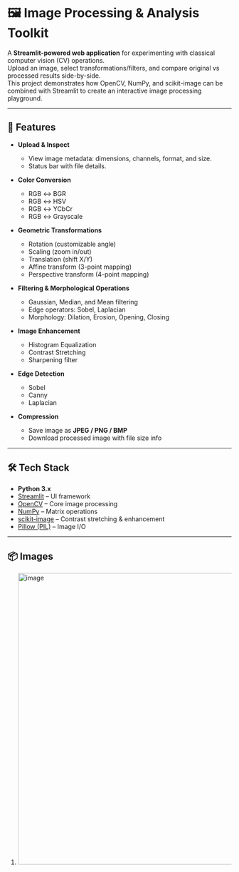 # 🖼️ Image Processing & Analysis Toolkit

A **Streamlit-powered web application** for experimenting with classical computer vision (CV) operations.  
Upload an image, select transformations/filters, and compare original vs processed results side-by-side.  
This project demonstrates how OpenCV, NumPy, and scikit-image can be combined with Streamlit to create an interactive image processing playground.

---

## 🚀 Features

- **Upload & Inspect**
  - View image metadata: dimensions, channels, format, and size.
  - Status bar with file details.

- **Color Conversion**
  - RGB ↔ BGR  
  - RGB ↔ HSV  
  - RGB ↔ YCbCr  
  - RGB ↔ Grayscale  

- **Geometric Transformations**
  - Rotation (customizable angle)  
  - Scaling (zoom in/out)  
  - Translation (shift X/Y)  
  - Affine transform (3-point mapping)  
  - Perspective transform (4-point mapping)  

- **Filtering & Morphological Operations**
  - Gaussian, Median, and Mean filtering  
  - Edge operators: Sobel, Laplacian  
  - Morphology: Dilation, Erosion, Opening, Closing  

- **Image Enhancement**
  - Histogram Equalization  
  - Contrast Stretching  
  - Sharpening filter  

- **Edge Detection**
  - Sobel  
  - Canny  
  - Laplacian  

- **Compression**
  - Save image as **JPEG / PNG / BMP**  
  - Download processed image with file size info  

---

## 🛠️ Tech Stack

- **Python 3.x**
- [Streamlit](https://streamlit.io/) – UI framework
- [OpenCV](https://opencv.org/) – Core image processing
- [NumPy](https://numpy.org/) – Matrix operations
- [scikit-image](https://scikit-image.org/) – Contrast stretching & enhancement
- [Pillow (PIL)](https://python-pillow.org/) – Image I/O

---

## 📦 Images

1. <img width="1365" height="654" alt="image" src="https://github.com/user-attachments/assets/2fba976f-1131-4084-a16e-c5a274449f7a" />

